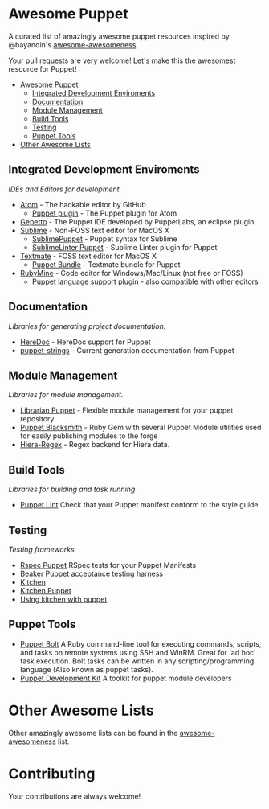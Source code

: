 # Awesome Puppet


A curated list of amazingly awesome puppet resources inspired by @bayandin's [awesome-awesomeness](https://github.com/bayandin/awesome-awesomeness).

Your pull requests are very welcome! Let's make this the awesomest resource for Puppet!

-   [Awesome Puppet](#awesome-puppet)
    -   [Integrated Development Enviroments](#integrated-development-enviroments)
    -   [Documentation](#documentation)
    -   [Module Management](#module-management)
    -   [Build Tools](#build-tools)
    -   [Testing](#testing)
    -   [Puppet Tools](#puppet-tools)
-   [Other Awesome Lists](#other-awesome-lists)

## Integrated Development Enviroments

*IDEs and Editors for development*

*   [Atom](https://github.com/atom/atom) - The hackable editor by GitHub
    *   [Puppet plugin](https://github.com/atom/language-puppet) - The Puppet plugin for Atom
*   [Gepetto](http://puppetlabs.github.io/geppetto/index.html) - The Puppet IDE developed by PuppetLabs, an eclipse plugin
*   [Sublime](http://www.sublimetext.com/) - Non-FOSS text editor for MacOS X
    *   [SublimePuppet](https://github.com/russCloak/SublimePuppet) - Puppet syntax for Sublime
    *   [SublimeLinter Puppet](https://github.com/stopdropandrew/SublimeLinter-puppet-lint) - Sublime Linter plugin for Puppet
*   [Textmate](https://github.com/textmate/textmate) - FOSS text editor for MacOS X
    *   [Puppet Bundle](https://github.com/cburyta/puppet-textmate.tmbundle) - Textmate bundle for Puppet
*   [RubyMine](https://www.jetbrains.com/ruby/) - Code editor for Windows/Mac/Linux (not free or FOSS)
    *   [Puppet language support plugin](https://plugins.jetbrains.com/plugin/7180) - also compatible with other editors

## Documentation

*Libraries for generating project documentation.*
*   [HereDoc](http://puppet-on-the-edge.blogspot.nl/2014/03/heredoc-is-here.html) - HereDoc support for Puppet
*   [puppet-strings](https://puppet.com/blog/using-puppet-strings-generate-great-documentation-puppet-modules) - Current generation documentation from Puppet

## Module Management

*Libraries for module management.*
*   [Librarian Puppet](http://librarian-puppet.com/) - Flexible module management for your puppet repository
*   [Puppet Blacksmith](https://github.com/voxpupuli/puppet-blacksmith) - Ruby Gem with several Puppet Module utilities used for easily publishing modules to the forge
* [Hiera-Regex](https://github.com/jjulien/hiera-regex/) - Regex backend for Hiera data. 

## Build Tools

*Libraries for building and task running*
*   [Puppet Lint](https://github.com/rodjek/puppet-lint) Check that your Puppet manifest conform to the style guide

## Testing

*Testing frameworks.*
*   [Rspec Puppet](https://github.com/rodjek/rspec-puppet) RSpec tests for your Puppet Manifests
*   [Beaker](https://github.com/puppetlabs/beaker) Puppet acceptance testing harness
*   [Kitchen](http://kitchen.ci/)
*   [Kitchen Puppet](https://github.com/neillturner/kitchen-puppet)
*   [Using kitchen with puppet](http://ehaselwanter.com/en/blog/2014/05/08/using-test-kitchen-with-puppet/)

## Puppet Tools
*   [Puppet Bolt](https://github.com/puppetlabs/bolt)  A Ruby command-line tool for executing commands, scripts, and tasks on remote systems using SSH and WinRM. Great for 'ad hoc' task execution. Bolt tasks can be written in any scripting/programming language (Also known as puppet tasks).
*   [Puppet Development Kit](https://puppet.com/docs/pdk/1.0/index.html) A toolkit for puppet module developers

# Other Awesome Lists

Other amazingly awesome lists can be found in the [awesome-awesomeness](https://github.com/bayandin/awesome-awesomeness) list.

# Contributing

Your contributions are always welcome!
